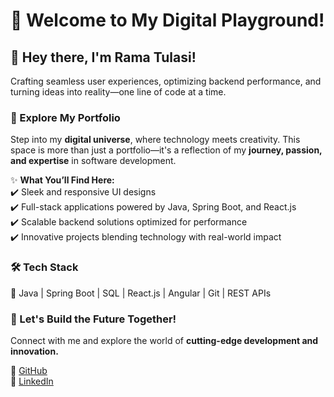 # 🚀 Welcome to My Digital Playground!  

## 👋 Hey there, I'm Rama Tulasi!  
Crafting seamless user experiences, optimizing backend performance, and turning ideas into reality—one line of code at a time.  

### 🌟 Explore My Portfolio  
Step into my **digital universe**, where technology meets creativity. This space is more than just a portfolio—it's a reflection of my **journey, passion, and expertise** in software development.  

✨ **What You’ll Find Here:**  
✔️ Sleek and responsive UI designs  
✔️ Full-stack applications powered by Java, Spring Boot, and React.js  
✔️ Scalable backend solutions optimized for performance  
✔️ Innovative projects blending technology with real-world impact  

### 🛠️ Tech Stack  
🔹 Java | Spring Boot | SQL | React.js | Angular | Git | REST APIs  

### 🚀 Let's Build the Future Together!  
Connect with me and explore the world of **cutting-edge development and innovation.**  

🔗 [GitHub](https://github.com/Ramatulasi-Vagicharla)  
🔗 [LinkedIn](https://linkedin.com/in/ramavagicharla)  
